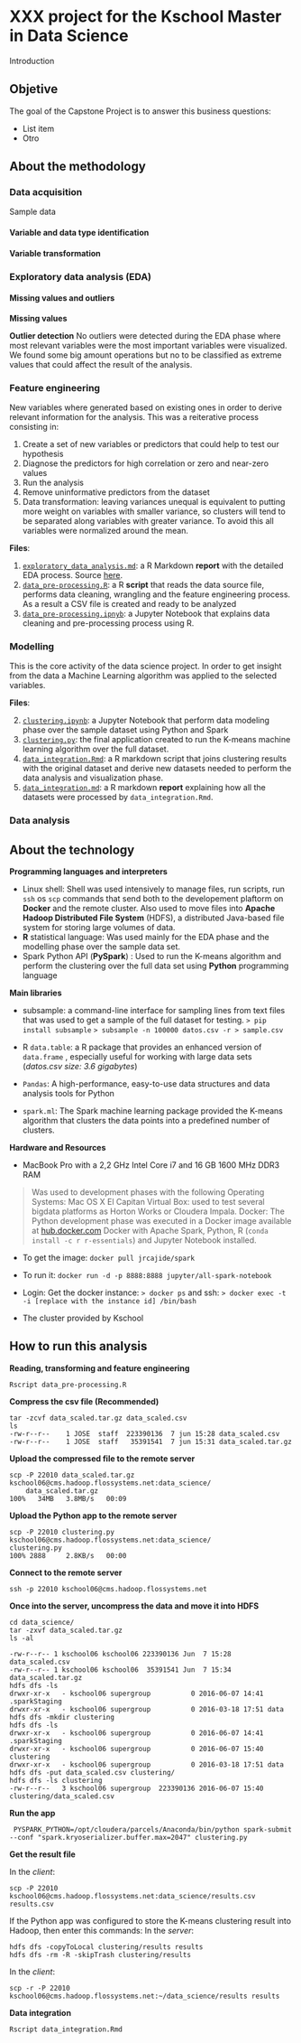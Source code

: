 XXX project for the Kschool Master in Data Science
===================

Introduction

## Objetive ##
The goal of the Capstone Project is to answer this business questions:

 - List item
 - Otro
## About the methodology ##

### Data acquisition

Sample data
####  Variable and data type identification
#### Variable transformation

### Exploratory data analysis (EDA)

#### Missing values and outliers
**Missing values**

**Outlier detection**
No outliers were detected during the EDA phase where most relevant variables were the most important variables were visualized. We found some big amount operations but no to be classified as extreme values that could affect the result of the analysis. 

### Feature engineering
New variables where generated based on existing ones in order to derive relevant information for the analysis.
This was a reiterative process consisting in:

 1. Create a set of new variables or predictors that could help to test our hypothesis
 2. Diagnose the predictors for high correlation or zero and near-zero values
 3. Run the analysis
 4. Remove uninformative predictors from the dataset
 5. Data transformation: leaving variances unequal is equivalent to putting more weight on variables with smaller variance, so clusters will tend to be separated along variables with greater variance. To avoid this all variables were normalized around the mean.

**Files**:

 1. [`exploratory_data_analysis.md`](exploratory_data_analysis.md): a R Markdown **report** with the detailed EDA  process. Source [here](exploratory_data_analysis.Rmd).
 2. [`data_pre-processing.R`](data_pre-processing.R): a R **script** that reads the data source file, performs data cleaning, wrangling and the feature engineering process. As a result a CSV file is created and ready to be analyzed
 3. [`data_pre-processing.ipnyb`](data_pre-processing.ipnyb): a Jupyter Notebook that explains data cleaning and pre-processing process using R. 

### Modelling

This is the core activity of the data science project. In order to get insight from the data a Machine Learning algorithm was applied to the selected variables.

**Files**:

 2. [`clustering.ipynb`](clustering.ipynb): a Jupyter Notebook that perform data modeling phase over the sample dataset using Python and Spark
 2.  [`clustering.py`](clustering.py): the final application created to run the K-means machine learning algorithm over the full dataset.
 3. [`data_integration.Rmd`](data_integration.Rmd): a R markdown script that joins clustering results with the original dataset and derive new datasets needed to perform the data analysis and visualization phase.
 4. [`data_integration.md`](data_integration.md): a R markdown **report** explaining how all the datasets were processed by `data_integration.Rmd`.

### Data analysis

## About the technology ##
**Programming languages and interpreters**

 - Linux shell: Shell was used intensively to manage files, run scripts, run `ssh` os `scp` commands that send both to the developement plaftorm on **Docker** and the remote cluster. Also used to move files into **Apache Hadoop Distributed File System** (HDFS), a distributed Java-based file system for storing large volumes of data.
 - **R** statistical language: Was used mainly for the EDA phase and the modelling phase over the sample data set.
 - Spark Python API (**PySpark**) : Used to run the K-means algorithm and perform the clustering over the full data set using **Python** programming language 


**Main libraries**

 - subsample: a command-line interface for sampling lines from text files that was used to get a sample of the full dataset for testing. 
 `> pip install subsample`
 `> subsample -n 100000 datos.csv -r > sample.csv`
 
 - R `data.table`:  a R package that provides an enhanced version of `data.frame` , especially useful for working with large data sets (*datos.csv size:  3.6 gigabytes*) 
 - `Pandas`: A high-performance, easy-to-use data structures and data analysis tools for Python
 - `spark.ml`: The Spark machine learning package provided the K-means algorithm that clusters the data points into a predefined number of clusters.

**Hardware and Resources**

 - MacBook Pro with a 2,2 GHz Intel Core i7 and 16 GB 1600 MHz DDR3 RAM

> Was used to development phases with the following Operating Systems: 
> Mac OS X El Capitan
> Virtual Box: used to test several bigdata platforms as Horton Works or Cloudera Impala. 
> Docker: The Python development phase was executed in a Docker image available at [hub.docker.com](https://hub.docker.com/r/jrcajide/spark/ "hub.docker.com") Docker with Apache Spark, Python, R (`conda install -c r r-essentials`) and Jupyter Notebook installed. 

 - To get the image: `docker pull jrcajide/spark` 
 - To  run it: `docker run -d -p 8888:8888 jupyter/all-spark-notebook`
 - Login: Get the docker instance: `> docker ps` and ssh: `> docker exec -t -i [replace with the instance id] /bin/bash`


 - The cluster provided by Kschool

## How to run this analysis

**Reading, transforming and feature engineering**

    Rscript data_pre-processing.R 

**Compress the csv file (Recommended)**
    
    tar -zcvf data_scaled.tar.gz data_scaled.csv
    ls
    -rw-r--r--    1 JOSE  staff  223390136  7 jun 15:28 data_scaled.csv
    -rw-r--r--    1 JOSE  staff   35391541  7 jun 15:31 data_scaled.tar.gz
**Upload the compressed file to the remote server**

    scp -P 22010 data_scaled.tar.gz kschool06@cms.hadoop.flossystems.net:data_science/
        data_scaled.tar.gz                                                                    100%   34MB   3.8MB/s   00:09  
**Upload the Python app to the remote server**

    scp -P 22010 clustering.py kschool06@cms.hadoop.flossystems.net:data_science/
    clustering.py                                                                         100% 2888     2.8KB/s   00:00   
**Connect to the remote server**

    ssh -p 22010 kschool06@cms.hadoop.flossystems.net

**Once into the server, uncompress the data and move it into HDFS**

    cd data_science/
    tar -zxvf data_scaled.tar.gz 
    ls -al
    
    -rw-r--r-- 1 kschool06 kschool06 223390136 Jun  7 15:28 data_scaled.csv
    -rw-r--r-- 1 kschool06 kschool06  35391541 Jun  7 15:34 data_scaled.tar.gz
    hdfs dfs -ls
    drwxr-xr-x   - kschool06 supergroup          0 2016-06-07 14:41 .sparkStaging
    drwxr-xr-x   - kschool06 supergroup          0 2016-03-18 17:51 data
    hdfs dfs -mkdir clustering
    hdfs dfs -ls
    drwxr-xr-x   - kschool06 supergroup          0 2016-06-07 14:41 .sparkStaging
    drwxr-xr-x   - kschool06 supergroup          0 2016-06-07 15:40 clustering
    drwxr-xr-x   - kschool06 supergroup          0 2016-03-18 17:51 data
    hdfs dfs -put data_scaled.csv clustering/
    hdfs dfs -ls clustering
    -rw-r--r--   3 kschool06 supergroup  223390136 2016-06-07 15:40 clustering/data_scaled.csv

**Run the app**

     PYSPARK_PYTHON=/opt/cloudera/parcels/Anaconda/bin/python spark-submit --conf "spark.kryoserializer.buffer.max=2047" clustering.py    

**Get the result file**

In the *client*:

    scp -P 22010 kschool06@cms.hadoop.flossystems.net:data_science/results.csv results.csv

If the Python app was configured to store the K-means clustering result into Hadoop, then enter this commands:
In the *server*:

    hdfs dfs -copyToLocal clustering/results results
    hdfs dfs -rm -R -skipTrash clustering/results
In the *client*:

    scp -r -P 22010 kschool06@cms.hadoop.flossystems.net:~/data_science/results results
**Data integration**

    Rscript data_integration.Rmd 
  

  


    
    
    